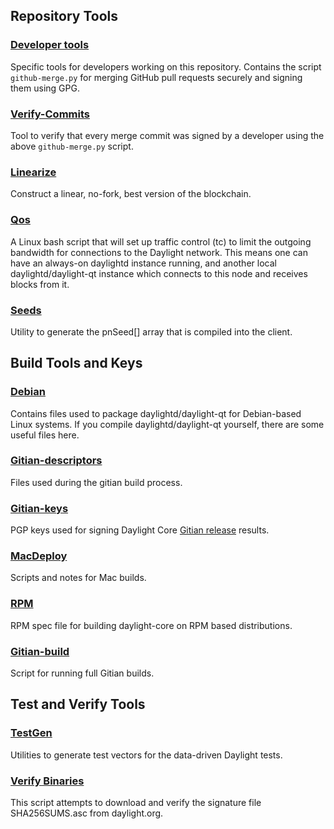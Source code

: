 Repository Tools
---------------------

### [Developer tools](/contrib/devtools) ###
Specific tools for developers working on this repository.
Contains the script `github-merge.py` for merging GitHub pull requests securely and signing them using GPG.

### [Verify-Commits](/contrib/verify-commits) ###
Tool to verify that every merge commit was signed by a developer using the above `github-merge.py` script.

### [Linearize](/contrib/linearize) ###
Construct a linear, no-fork, best version of the blockchain.

### [Qos](/contrib/qos) ###

A Linux bash script that will set up traffic control (tc) to limit the outgoing bandwidth for connections to the Daylight network. This means one can have an always-on daylightd instance running, and another local daylightd/daylight-qt instance which connects to this node and receives blocks from it.

### [Seeds](/contrib/seeds) ###
Utility to generate the pnSeed[] array that is compiled into the client.

Build Tools and Keys
---------------------

### [Debian](/contrib/debian) ###
Contains files used to package daylightd/daylight-qt
for Debian-based Linux systems. If you compile daylightd/daylight-qt yourself, there are some useful files here.

### [Gitian-descriptors](/contrib/gitian-descriptors) ###
Files used during the gitian build process.

### [Gitian-keys](/contrib/gitian-keys)
PGP keys used for signing Daylight Core [Gitian release](/doc/release-process.md) results.

### [MacDeploy](/contrib/macdeploy) ###
Scripts and notes for Mac builds. 

### [RPM](/contrib/rpm) ###
RPM spec file for building daylight-core on RPM based distributions.

### [Gitian-build](/contrib/gitian-build.sh) ###
Script for running full Gitian builds.

Test and Verify Tools 
---------------------

### [TestGen](/contrib/testgen) ###
Utilities to generate test vectors for the data-driven Daylight tests.

### [Verify Binaries](/contrib/verifybinaries) ###
This script attempts to download and verify the signature file SHA256SUMS.asc from daylight.org.
